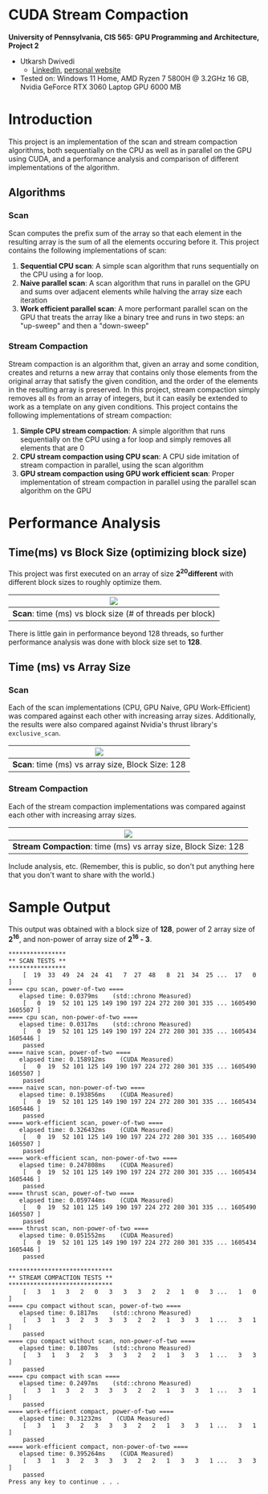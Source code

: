 CUDA Stream Compaction
======================

**University of Pennsylvania, CIS 565: GPU Programming and Architecture, Project 2**

* Utkarsh Dwivedi
  * [LinkedIn](https://www.linkedin.com/in/udwivedi/), [personal website](https://utkarshdwivedi.com/)
* Tested on: Windows 11 Home, AMD Ryzen 7 5800H @ 3.2GHz 16 GB, Nvidia GeForce RTX 3060 Laptop GPU 6000 MB

# Introduction

This project is an implementation of the scan and stream compaction algorithms, both sequentially on the CPU as well as in parallel on the GPU using CUDA, and a performance analysis and comparison of different implementations of the algorithm.

## Algorithms

### Scan
Scan computes the prefix sum of the array so that each element in the resulting array is the sum of all the elements occuring before it. This project contains the following implementations of scan:

1. **Sequential CPU scan**: A simple scan algorithm that runs sequentially on the CPU using a for loop.
2. **Naive parallel scan**: A scan algorithm that runs in parallel on the GPU and sums over adjacent elements while halving the array size each iteration
3. **Work efficient parallel scan**: A more performant parallel scan on the GPU that treats the array like a binary tree and runs in two steps: an "up-sweep" and then a "down-sweep"

### Stream Compaction
Stream compaction is an algorithm that, given an array and some condition, creates and returns a new array that contains only those elements from the original array that satisfy the given condition, and the order of the elements in the resulting array is preserved. In this project, stream compaction simply removes all `0s` from an array of integers, but it can easily be extended to work as a template on any given conditions. This project contains the following implementations of stream compaction:

1. **Simple CPU stream compaction**: A simple algorithm that runs sequentially on the CPU using a for loop and simply removes all elements that are 0
2. **CPU stream compaction using CPU scan**: A CPU side imitation of stream compaction in parallel, using the scan algorithm
3. **GPU stream compaction using GPU work efficient scan**: Proper implementation of stream compaction in parallel using the parallel scan algorithm on the GPU

# Performance Analysis

## Time(ms) vs Block Size (optimizing block size)

This project was first executed on an array of size **2<sup>20</sup>different** with different block sizes to roughly optimize them.

| ![](./img/timeVsBlockSize.png) |
|:--:|
| **Scan**: time (ms) vs block size (# of threads per block)

There is little gain in performance beyond 128 threads, so further performance analysis was done with block size set to **128**. 

## Time (ms) vs Array Size

### Scan

Each of the scan implementations (CPU, GPU Naive, GPU Work-Efficient) was compared against each other with increasing array sizes. Additionally, the results were also compared against Nvidia's thrust library's `exclusive_scan`.

| ![](./img/scanPerformance.png) |
|:--:|
| **Scan**: time (ms) vs array size, Block Size: 128 |

### Stream Compaction

Each of the stream compaction implementations was compared against each other with increasing array sizes.

| ![](./img/streamCompactionPerformance.png) |
|:--:|
| **Stream Compaction**: time (ms) vs array size, Block Size: 128 |

Include analysis, etc. (Remember, this is public, so don't put
anything here that you don't want to share with the world.)

# Sample Output

This output was obtained with a block size of **128**, power of 2 array size of **2<sup>16</sup>**, and non-power of array size of **2<sup>16</sup> - 3**.

```
****************
** SCAN TESTS **
****************
    [  19  33  49  24  24  41   7  27  48   8  21  34  25 ...  17   0 ]
==== cpu scan, power-of-two ====
   elapsed time: 0.0379ms    (std::chrono Measured)
    [   0  19  52 101 125 149 190 197 224 272 280 301 335 ... 1605490 1605507 ]
==== cpu scan, non-power-of-two ====
   elapsed time: 0.0317ms    (std::chrono Measured)
    [   0  19  52 101 125 149 190 197 224 272 280 301 335 ... 1605434 1605446 ]
    passed
==== naive scan, power-of-two ====
   elapsed time: 0.158912ms    (CUDA Measured)
    [   0  19  52 101 125 149 190 197 224 272 280 301 335 ... 1605490 1605507 ]
    passed
==== naive scan, non-power-of-two ====
   elapsed time: 0.193856ms    (CUDA Measured)
    [   0  19  52 101 125 149 190 197 224 272 280 301 335 ... 1605434 1605446 ]
    passed
==== work-efficient scan, power-of-two ====
   elapsed time: 0.326432ms    (CUDA Measured)
    [   0  19  52 101 125 149 190 197 224 272 280 301 335 ... 1605490 1605507 ]
    passed
==== work-efficient scan, non-power-of-two ====
   elapsed time: 0.247808ms    (CUDA Measured)
    [   0  19  52 101 125 149 190 197 224 272 280 301 335 ... 1605434 1605446 ]
    passed
==== thrust scan, power-of-two ====
   elapsed time: 0.059744ms    (CUDA Measured)
    [   0  19  52 101 125 149 190 197 224 272 280 301 335 ... 1605490 1605507 ]
    passed
==== thrust scan, non-power-of-two ====
   elapsed time: 0.051552ms    (CUDA Measured)
    [   0  19  52 101 125 149 190 197 224 272 280 301 335 ... 1605434 1605446 ]
    passed

*****************************
** STREAM COMPACTION TESTS **
*****************************
    [   3   1   3   2   0   3   3   3   2   2   1   0   3 ...   1   0 ]
==== cpu compact without scan, power-of-two ====
   elapsed time: 0.1817ms    (std::chrono Measured)
    [   3   1   3   2   3   3   3   2   2   1   3   3   1 ...   3   1 ]
    passed
==== cpu compact without scan, non-power-of-two ====
   elapsed time: 0.1807ms    (std::chrono Measured)
    [   3   1   3   2   3   3   3   2   2   1   3   3   1 ...   3   3 ]
    passed
==== cpu compact with scan ====
   elapsed time: 0.2497ms    (std::chrono Measured)
    [   3   1   3   2   3   3   3   2   2   1   3   3   1 ...   3   1 ]
    passed
==== work-efficient compact, power-of-two ====
   elapsed time: 0.31232ms    (CUDA Measured)
    [   3   1   3   2   3   3   3   2   2   1   3   3   1 ...   3   1 ]
    passed
==== work-efficient compact, non-power-of-two ====
   elapsed time: 0.395264ms    (CUDA Measured)
    [   3   1   3   2   3   3   3   2   2   1   3   3   1 ...   3   3 ]
    passed
Press any key to continue . . .
```